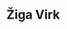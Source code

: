 ---
SICRIS: 15295
draft: false
fixName: žiga_virk
lab: Laboratory for Mathematical Methods in Computer and Information Science
labPos: Head of Laboratory
location: null
mailInfo: ziga.virk@fri.uni-lj.si
officeHours: null
profName: Assist. Prof. Žiga Virk, PhD
profTitle: Assistant Professor
telephoneInfo: null
title: Žiga Virk
---